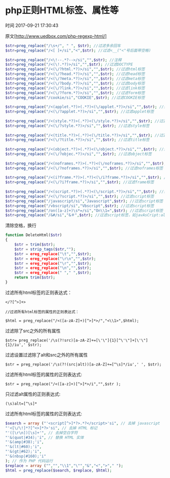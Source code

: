 # php正则HTML标签、属性等

 时间 2017-09-21 17:30:43  

原文[http://www.uedbox.com/php-regexp-html/]

```php
$str=preg_replace("/\s+/", " ", $str); //过滤多余回车
$str=preg_replace("/<[ ]+/si","<",$str); //过滤<__("<"号后面带空格)
   
$str=preg_replace("/<\!--.*?-->/si","",$str); //注释
$str=preg_replace("/<(\!.*?)>/si","",$str); //过滤DOCTYPE
$str=preg_replace("/<(\/?html.*?)>/si","",$str); //过滤html标签
$str=preg_replace("/<(\/?head.*?)>/si","",$str); //过滤head标签
$str=preg_replace("/<(\/?meta.*?)>/si","",$str); //过滤meta标签
$str=preg_replace("/<(\/?body.*?)>/si","",$str); //过滤body标签
$str=preg_replace("/<(\/?link.*?)>/si","",$str); //过滤link标签
$str=preg_replace("/<(\/?form.*?)>/si","",$str); //过滤form标签
$str=preg_replace("/cookie/si","COOKIE",$str); //过滤COOKIE标签
   
$str=preg_replace("/<(applet.*?)>(.*?)<(\/applet.*?)>/si","",$str); //过滤applet标签
$str=preg_replace("/<(\/?applet.*?)>/si","",$str); //过滤applet标签
   
$str=preg_replace("/<(style.*?)>(.*?)<(\/style.*?)>/si","",$str); //过滤style标签
$str=preg_replace("/<(\/?style.*?)>/si","",$str); //过滤style标签
   
$str=preg_replace("/<(title.*?)>(.*?)<(\/title.*?)>/si","",$str); //过滤title标签
$str=preg_replace("/<(\/?title.*?)>/si","",$str); //过滤title标签
   
$str=preg_replace("/<(object.*?)>(.*?)<(\/object.*?)>/si","",$str); //过滤object标签
$str=preg_replace("/<(\/?objec.*?)>/si","",$str); //过滤object标签
   
$str=preg_replace("/<(noframes.*?)>(.*?)<(\/noframes.*?)>/si","",$str); //过滤noframes标签
$str=preg_replace("/<(\/?noframes.*?)>/si","",$str); //过滤noframes标签
   
$str=preg_replace("/<(i?frame.*?)>(.*?)<(\/i?frame.*?)>/si","",$str); //过滤frame标签
$str=preg_replace("/<(\/?i?frame.*?)>/si","",$str); //过滤frame标签
   
$str=preg_replace("/<(script.*?)>(.*?)<(\/script.*?)>/si","",$str); //过滤script标签
$str=preg_replace("/<(\/?script.*?)>/si","",$str); //过滤script标签
$str=preg_replace("/javascript/si","Javascript",$str); //过滤script标签
$str=preg_replace("/vbscript/si","Vbscript",$str); //过滤script标签
$str=preg_replace("/on([a-z]+)\s*=/si","On\\1=",$str); //过滤script标签
$str=preg_replace("/&#/si","&＃",$str); //过滤script标签，如javAsCript:alert(
```

清除空格，换行
```php
function DeleteHtml($str)
{
    $str = trim($str);
    $str = strip_tags($str,"");
    $str = ereg_replace("\t","",$str);
    $str = ereg_replace("\r\n","",$str);
    $str = ereg_replace("\r","",$str);
    $str = ereg_replace("\n","",$str);
    $str = ereg_replace(" "," ",$str);
    return trim($str);
}
```

过滤所有html标签的正则表达式：

    </?[^>]+>
      
    //过滤所有html标签的属性的正则表达式：
      
    $html = preg_replace("/<([a-zA-Z]+)[^>]*>/","<\\1>",$html);
    

过滤除了src之外的所有属性

    $str= preg_replace('/\s(?!src)[a-zA-Z]+=[\'\"]{1}[^\'\"]+[\'\"]{1}/iu',' $str);
    

过滤设置过滤除了alt和src之外的所有属性

    $str = preg_replace('/\s(?!(src|alt))[a-zA-Z]+=[^\s]*/iu',' ', $str);
    

过滤所有html标签的属性的正则表达式:

    $str = preg_replace("/<([a-z]+)[^>]*>/i","",$str );
    

只过滤alt属性的正则表达式:

    (\s)alt=[^\s]*
    

过滤所有html标签的属性的正则表达式:

```php
$search = array ("'<script[^>]*?>.*?</script>'si", // 去掉 javascript 
"'<[\/\!]*?[^<>]*?>'si", // 去掉 HTML 标记 
"'([\r\n])[\s]+'", // 去掉空白字符 
"'&(quot|#34);'i", // 替换 HTML 实体 
"'&(amp|#38);'i", 
"'&(lt|#60);'i", 
"'&(gt|#62);'i", 
"'&(nbsp|#160);'i" 
); // 作为 PHP 代码运行 
$replace = array ("","","\\1","\"","&","<",">"," "); 
$html = preg_replace($search, $replace, $html);
```